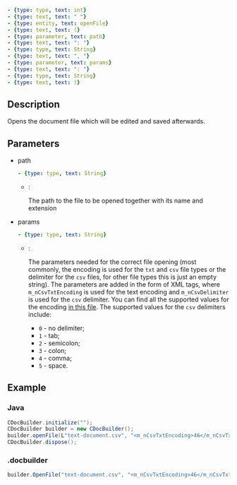 ```yml signature
- {type: type, text: int}
- {type: text, text: " "}
- {type: entity, text: openFile}
- {type: text, text: (}
- {type: parameter, text: path}
- {type: text, text: ": "}
- {type: type, text: String}
- {type: text, text: ", "}
- {type: parameter, text: params}
- {type: text, text: ": "}
- {type: type, text: String}
- {type: text, text: )}
```

## Description

Opens the document file which will be edited and saved afterwards.

## Parameters

<parameters>

- path

  ```yml signature.variant="inline"
  - {type: type, text: String}
  ```

  - :

    The path to the file to be opened together with its name and extension

- params

  ```yml signature.variant="inline"
  - {type: type, text: String}
  ```

  - :

    The parameters needed for the correct file opening (most commonly, the encoding is used for the `txt` and `csv` file types or the delimiter for the `csv` files, for other file types this is just an empty string). The parameters are added in the form of XML tags, where `m_nCsvTxtEncoding` is used for the text encoding and `m_nCsvDelimiter` is used for the `csv` delimiter. You can find all the supported values for the encoding [in this file](https://github.com/ONLYOFFICE/server/blob/master/Common/sources/commondefines.js). The supported values for the `csv` delimiters include:
    
    - `0` - no delimiter;
    - `1` - tab;
    - `2` - semicolon;
    - `3` - colon;
    - `4` - comma;
    - `5` - space.

</parameters>

## Example

### Java

``` java
CDocBuilder.initialize("");
CDocBuilder builder = new CDocBuilder();
builder.openFile(L"text-document.csv", "<m_nCsvTxtEncoding>46</m_nCsvTxtEncoding><m_nCsvDelimiter>4</m_nCsvDelimiter>");
CDocBuilder.dispose();
```

### .docbuilder

``` ts
builder.OpenFile("text-document.csv", "<m_nCsvTxtEncoding>46</m_nCsvTxtEncoding><m_nCsvDelimiter>4</m_nCsvDelimiter>")
```
